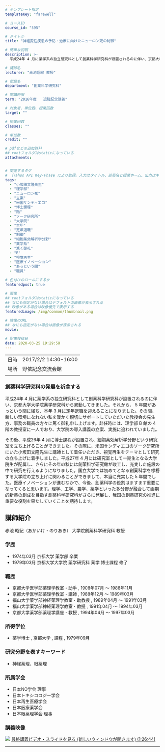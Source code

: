 ```yaml
---
# テンプレート指定
templateKey: "farewell"

# コースID
course_id: "595"

# タイトル
title: "神経変性疾患の予防・治療に向けたニューロン死の制御"

# 簡単な説明
description: >-
  平成24年 4 月に薬学系の独立研究科として創薬科学研究科が設置されるのに伴い、京都大学大学院薬学研究科から異動してきました。それから、 5 年間があっという間に経ち、本年 3 月に定年退職を迎えることになりました。その間、新しい環境になれない私を暖かく親切にサポートしていただいた教授会の先生方、事務の職員の方々に篤く御礼申し上げます。赴任時には、理学部 B 館の 4 階の教授室に一人でおり、 ....

# 講師名
lecturer: "赤池昭紀 教授"

# 部局名
department: "創薬科学研究科"

# 開講時限
term: "2016年度	退職記念講義"

# 対象者、単位数、授業回数
target: ""

# 授業回数
classes: ""

# 単位数
credit: ""

# pdfなどの追加資料
## rootフォルダはstaticになっている
attachments:


# 関連するタグ
# （Yahoo API Key-Phase により取得。入力はタイトル、部局名と授業ホーム、出力はキーフレーズ（tags））
tags:
  - "小坂田文隆先生"
  - "理学部"
  - "ニューロン死"
  - "立案"
  - "米国サンディエゴ"
  - "博士課程"
  - "階"
  - "ソーク研究所"
  - "大学院"
  - "本年"
  - "定年退職"
  - "制御"
  - "細胞薬効解析学分野"
  - "薬学系"
  - "篤く御礼"
  - "B"
  - "視覚再生"
  - "医療イノベーション"
  - "あっという間"
  - "職員"

# 色付けのロールにするか
featuredpost: true

# 画像
## rootフォルダはstaticになっている
## なにも指定がない場合はデフォルトの画像が表示される
## 映像がある場合は映像優先で表示する
featuredimage: /img/common/thumbnail.png

# 映像のURL
## なにも指定がない場合は画像が表示される
movie: 

# 記事投稿日
date: 2020-03-25 19:29:58
---
```


|   |   |
|---|---|
| 日時 | 2017/2/2  14:30-16:00 |
| 場所 | 野依記念交流会館 |
|   |   |


### 創薬科学研究科の発展を祈念する

平成24年 4 月に薬学系の独立研究科として創薬科学研究科が設置されるのに伴い、京都大学大学院薬学研究科から異動してきました。それから、 5 年間があっという間に経ち、本年 3 月に定年退職を迎えることになりました。その間、新しい環境になれない私を暖かく親切にサポートしていただいた教授会の先生方、事務の職員の方々に篤く御礼申し上げます。赴任時には、理学部 B 館の 4 階の教授室に一人でおり、大学院の導入講義の立案、実施に追われていました。

その後、平成26年 4 月に博士課程が設置され、細胞薬効解析学分野という研究室を立ち上げることができました。その際に、米国サンディエゴのソーク研究所にいた小坂田文隆先生に講師として着任いただき、視覚再生をテーマとして研究の立ち上げに着手しました。平成27年 4 月には研究室として一期生となる大学院生が配属し、さらにその年の秋には創薬科学研究館が竣工し、充実した施設の中で研究を行えるようになりました。国立大学では初めてとなる創薬科学を標榜する大学院の立ち上げに関わることができまして、本当に充実した 5 年間でした。医療イノベーションが進むなかで、今後、創薬科学の役割はますます重要になってくると思います。理学、工学、農学、薬学といった多分野が融合して画期的新薬の創成を目指す創薬科学研究科がさらに発展し、我国の創薬研究の推進に重要な役割を果たしていくことを期待します。


## 講師紹介

赤池 昭紀（あかいけ・のりあき） 大学院創薬科学研究科 教授

### 学歴

* 1974年03月 京都大学 薬学部 卒業
* 1979年03月 京都大学大学院 薬学研究科 薬学 博士課程 修了

### 職歴

* 京都大学医学部薬理学教室・助手 , 1908年07月 ～ 1988年11月
* 京都大学医学部薬理学教室・講師 , 1988年12月 ～ 1989年03月
* 福山大学薬学部神経薬理学教室・助教授 , 1989年04月 ～ 1991年03月
* 福山大学薬学部神経薬理学教室・教授 , 1991年04月 ～ 1994年03月
* 京都大学薬学部薬理学講座・教授 , 1994年04月 ～ 1997年03月

### 所得学位

* 薬学博士 , 京都大学 , 課程 , 1979年09月

### 研究分野を表すキーワード

* 神経薬理、眼薬理

### 所属学会

* 日本NO学会 理事
* 日本トキシコロジー学会
* 日本再生医療学会
* 日本医療薬学会
* 日本眼薬理学会 理事


### 講義映像

![](https://ocw.nagoya-u.jp/files/595/3593.jpg) 
[最終講義ビデオ・スライドを見る (新しいウィンドウが開きます) (1:26:44)](http://studio.media.nagoya-u.ac.jp/videos/watch.php?v=9ef43272497c7d5583dbb3664564b942bf069c7b)


-----